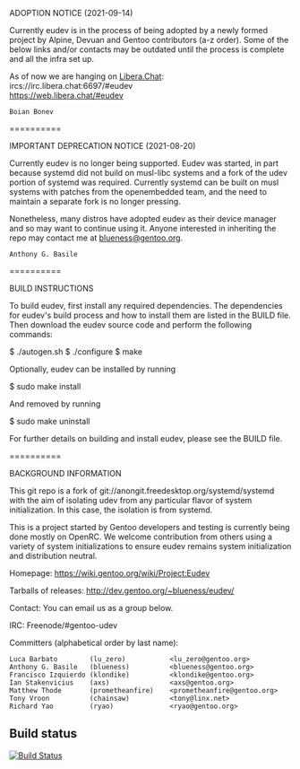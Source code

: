 ADOPTION NOTICE (2021-09-14)

Currently eudev is in the process of being adopted by a newly formed project by Alpine, Devuan and Gentoo contributors (a-z order). Some of the below links and/or contacts may be outdated until the process is complete and all the infra set up.

As of now we are hanging on [Libera.Chat](https://libera.chat/):  
ircs://irc.libera.chat:6697/#eudev  
https://web.libera.chat/#eudev

	Boian Bonev

==========

IMPORTANT DEPRECATION NOTICE (2021-08-20)

Currently eudev is no longer being supported.  Eudev was started, in
part because systemd did not build on musl-libc systems and a fork
of the udev portion of systemd was required.  Currently systemd can
be built on musl systems with patches from the openembedded team, and
the need to maintain a separate fork is no longer pressing.

Nonetheless, many distros have adopted eudev as their device manager
and so may want to continue using it.  Anyone interested in inheriting
the repo may contact me at blueness@gentoo.org.

	Anthony G. Basile

==========

BUILD INSTRUCTIONS

To build eudev, first install any required dependencies. The dependencies for eudev's build process and how to install them are listed in the BUILD file. Then download the eudev source code and perform the following commands:

$ ./autogen.sh
$ ./configure
$ make

Optionally, eudev can be installed by running

$ sudo make install

And removed by running

$ sudo make uninstall

For further details on building and install eudev, please see the BUILD file.


==========

BACKGROUND INFORMATION

This git repo is a fork of git://anongit.freedesktop.org/systemd/systemd
with the aim of isolating udev from any particular flavor of system
initialization.  In this case, the isolation is from systemd.

This is a project started by Gentoo developers and testing is currently being
done mostly on OpenRC.  We welcome contribution from others using a variety of
system initializations to ensure eudev remains system initialization and
distribution neutral.

Homepage: https://wiki.gentoo.org/wiki/Project:Eudev

Tarballs of releases: http://dev.gentoo.org/~blueness/eudev/

Contact: You can email us as a group below.

IRC: Freenode/#gentoo-udev

Committers (alphabetical order by last name):

    Luca Barbato        (lu_zero)           <lu_zero@gentoo.org>
    Anthony G. Basile   (blueness)          <blueness@gentoo.org>
    Francisco Izquierdo (klondike)          <klondike@gentoo.org>
    Ian Stakenvicius    (axs)               <axs@gentoo.org>
    Matthew Thode       (prometheanfire)    <prometheanfire@gentoo.org>
    Tony Vroon          (chainsaw)          <tony@linx.net>
    Richard Yao         (ryao)              <ryao@gentoo.org>

## Build status
[![Build Status](https://travis-ci.org/gentoo/eudev.svg?branch=master)](https://travis-ci.org/gentoo/eudev)
